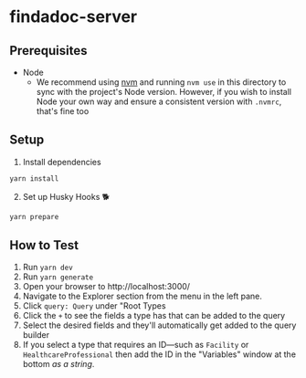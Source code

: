 # findadoc-server

## Prerequisites

- Node 
  - We recommend using [nvm](https://github.com/nvm-sh/nvm) and running `nvm use` in this directory to sync with the project's Node version. However, if you wish to install Node your own way and ensure a consistent version with `.nvmrc`, that's fine too

## Setup

1. Install dependencies
```sh
yarn install
```
2. Set up Husky Hooks 🐕️
```sh
yarn prepare
```

## How to Test
1. Run `yarn dev`
2. Run `yarn generate`
3. Open your browser to http://localhost:3000/
4. Navigate to the Explorer section from the menu in the left pane.
5. Click `query: Query` under "Root Types
6. Click the `+` to see the fields a type has that can be added to the query
7. Select the desired fields and they'll automatically get added to the query builder
8. If you select a type that requires an ID—such as `Facility` or `HealthcareProfessional` then add the ID in the "Variables" window at the bottom *as a string*.
